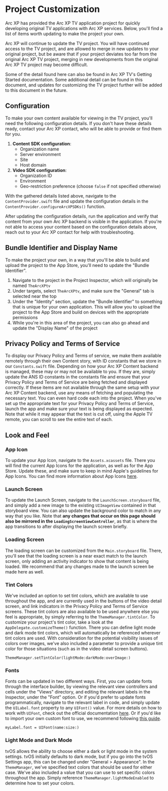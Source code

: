 # Project Customization

Arc XP has provided the Arc XP TV application project for quickly developing original TV applications with Arc XP services. Below, you'll find a list of items worth updating to make the project your own.

Arc XP will continue to update the TV project. You will have continued access to the TV project, and are allowed to merge in new updates to your original project, but be aware that if your project deviates too far from the original Arc XP TV project, merging in new developments from the original Arc XP TV project may become difficult. 

Some of the detail found here can also be found in Arc XP TV's Getting Started documentation. Some additional detail can be found in this document, and updates for customizing the TV project further will be added to this document in the future.

## Configuration

To make your own content available for viewing in the TV project, you'll need the following configuration details. If you don't have these details ready, contact your Arc XP contact, who will be able to provide or find them for you. 

1. **Content SDK configuration**:
	- Organization name
	- Server environment
	- Site
	- Host domain 
2. **Video SDK configuration**:
	- Organization ID
	- Environment
	- Geo-restriction preference (choose `false` if not specified otherwise)

With the gathered details listed above, navigate to the `ContentProvider.swift` file and update the configuration details in the `ContentProvider.configureArcXPSDKs()` function.

After updating the configuration details, run the application and verify that content from your own Arc XP backend is visible in the application. If you're not able to access your content based on the configuration details above, reach out to your Arc XP contact for help with troubleshooting.

## Bundle Identifier and Display Name
To make the project your own, in a way that you'll be able to build and upload the project to the App Store, you'll need to update the "Bundle Identifier". 
1. Navigate to the project in the Project Inspector, which will originally be named `TheArcXPtv`
2. Under targets, select `TheArcXPtv`, and make sure the "General" tab is selected near the top
3. Under the "Identity" section, update the "Bundle Identifier" to something that is unique for your own application. This will allow you to upload the project to the App Store and build on devices with the appropriate permissions
4. While you're in this area of the project, you can also go ahead and update the "Display Name" of the project

## Privacy Policy and Terms of Service
To display our Privacy Policy and Terms of service, we make them available remotely through their own Content story, with ID constants that we store in our `Constants.swift` file. Depending on how your Arc XP Content backend is managed, these may or may not be available to you. If they are, simply update the ANS ID constants in the constants file and ensure that your Privacy Policy and Terms of Service are being fetched and displayed correctly. If these items are not available through the same setup with your Arc XP Content backend, use any means of fetching and populating the necessary text. You can even hard code each into the project. When you've set up the appropriate text for your Privacy Policy and Terms of Service, launch the app and make sure your text is being displayed as expected. Note that while it may appear that the text is cut off, using the Apple TV remote, you can scroll to see the entire text of each. 

## Look and Feel

### App Icon
To update your App Icon, navigate to the `Assets.xcassets` file. There you will find the current App Icons for the application, as well as for the App Store. Update these, and make sure to keep in mind Apple's guidelines for App Icons. You can find more information about App Icons [here](https://developer.apple.com/design/human-interface-guidelines/foundations/app-icons). 

### Launch Screen
To update the Launch Screen, navigate to the `LaunchScreen.storyboard` file, and simply add a new image to the existing `UIImageView` contained in that storyboard view. You can also update the background color to match in any way that you like. Note that **any changes that occur on this page should also be mirrored in the `LoadingScreenViewController`**, as that is where the app transitions to after displaying the launch screen briefly.

### Loading Screen
The loading screen can be customized from the `Main.storyboard` file. There, you'll see that the loading screen is a near exact match to the launch screen, only adding an activity indicator to show that content is being loaded. We recommend that any changes made to the launch screen be made here as well. 

### Tint Colors

We've included an option to set tint colors, which are available to use throughout the app, and are currently used in the buttons of the video detail screen, and link indicators in the Privacy Policy and Terms of Service screens. These tint colors are also available to be used anywhere else you feel is appropriate, by simply referring to the `ThemeManager.tintColor`. To customize your project's tint color, take a look at the `AppDelegate.customizeTheme()` function. There you can define light mode and dark mode tint colors, which will automatically be referenced wherever tint colors are used. With consideration for the potential visibility issues of colors over images, we've also included a parameter to provide a unique tint color for those situations (such as in the video detail screen buttons).

```
ThemeManager.setTintColor(lightMode:darkMode:overImage:)
```

### Fonts
Fonts can be updated in two different ways. First, you can update fonts through the interface builder, by viewing the relevant view controllers and cells under the "Views" directory, and editing the relevant labels in the Inspector, under the "Font" option. Or if you'd prefer to update fonts programmatically, navigate to the relevant label in code, and simply update the `UILabel.font` property to any `UIFont()` value. For more details on how to work with `UIFont`, check out the official documentation [here](https://developer.apple.com/documentation/uikit/uifont/1619041-init). Or if you'd like to import your own custom font to use, we recommend following [this guide](https://sarunw.com/posts/how-to-add-custom-fonts-to-ios-app/).

```
myLabel.font = UIFont(name:size:)
```

### Light Mode and Dark Mode
tvOS allows the ability to choose either a dark or light mode in the system settings. tvOS initially defaults to dark mode, but if you go into the tvOS Settings app, this can be changed under "General > Appearance". In the `ThemeManager`, we've specified text colors that should be used for either case. We've also included a value that you can use to set specific colors throughout the app. Simply reference `ThemeManager.lightModeEnabled` to determine how to set your colors.